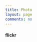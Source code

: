 ```yaml
---
title: Photo
layout: page
comments: no
---
```


<h4>flickr</h4>
<div id="flickr" class="flickr"></div>
<script type="text/javascript" src="/media/js/jquery-1.7.1.min.js"></script>
<script type="text/javascript" src="/media/js/douban.js"></script>
<script type="text/javascript">
$(document).ready(function() {
 api_key="21b13b1556f5eabe5239dd7d590c70ac";
 user_id="93942673@N02";
  $.getJSON('http://api.flickr.com/services/rest/?method=flickr.photos.search&api_key='+api_key+'&user_id='+user_id+'&format=json&per_page=50&page=1&jsoncallback=?', 
  function(data) {
   if (data.stat != 'ok') return;
   if (data.photos.total <= 0) return;
   var strHtml = '<ul>';
   for (var i = 0; i < data.photos.total; i++) {
    var photo = data.photos.photo[i];
    strHtml += '<li><a href="http://www.flickr.com/photos/93942673@N02/' + photo.id + '/">';
    strHtml += '<img src="http://farm' + photo.farm + '.static.flickr.com/' + photo.server + '/' + photo.id + '_' + photo.secret + '_m.jpg" />';
    strHtml += '</a></li>';
   }
   strHtml += '</ul>';
   $('#flickr').html(strHtml);
  });
 })
</script>